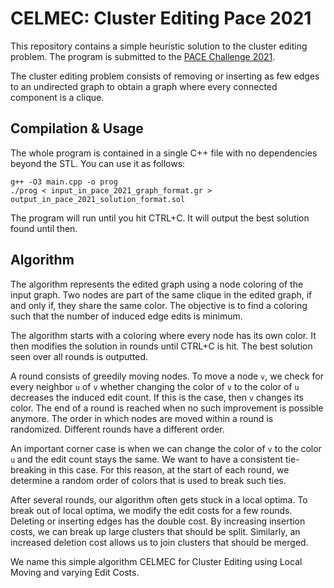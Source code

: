 # CELMEC: Cluster Editing Pace 2021

This repository contains a simple heuristic solution to the cluster editing problem. 
The program is submitted to the [PACE Challenge 2021](https://pacechallenge.org/2021/).

The cluster editing problem consists of removing or inserting as few edges to an undirected graph to obtain a graph where every connected component is a clique.

## Compilation & Usage

The whole program is contained in a single C++ file with no dependencies beyond the STL. 
You can use it as follows:

```
g++ -O3 main.cpp -o prog
./prog < input_in_pace_2021_graph_format.gr > output_in_pace_2021_solution_format.sol
```

The program will run until you hit CTRL+C. It will output the best solution found until then.

## Algorithm

The algorithm represents the edited graph using a node coloring of the input graph.
Two nodes are part of the same clique in the edited graph, if and only if, they share the same color.
The objective is to find a coloring such that the number of induced edge edits is minimum.

The algorithm starts with a coloring where every node has its own color.
It then modifies the solution in rounds until CTRL+C is hit.
The best solution seen over all rounds is outputted.

A round consists of greedily moving nodes.
To move a node `v`, we check for every neighbor `u` of `v` whether changing the color of `v` to the color of `u` decreases the induced edit count.
If this is the case, then `v` changes its color.
The end of a round is reached when no such improvement is possible anymore.
The order in which nodes are moved within a round is randomized.
Different rounds have a different order.

An important corner case is when we can change the color of `v` to the color `u` and the edit count stays the same.
We want to have a consistent tie-breaking in this case.
For this reason, at the start of each round, we determine a random order of colors that is used to break such ties.

After several rounds, our algorithm often gets stuck in a local optima.
To break out of local optima, we modify the edit costs for a few rounds.
Deleting or inserting edges has the double cost.
By increasing insertion costs, we can break up large clusters that should be split.
Similarly, an increased deletion cost allows us to join clusters that should be merged.

We name this simple algorithm CELMEC for Cluster Editing using Local Moving and varying Edit Costs.
